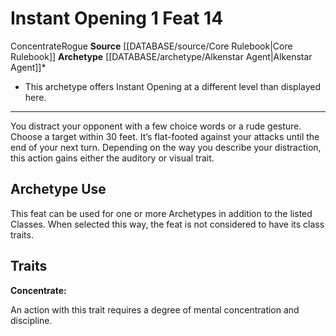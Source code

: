 ﻿---
actions: '[one-action]'
feat: Instant Opening
id: '588'
level: '14'
name: Instant Opening
rarity: Common
source: '[[DATABASE/source/Core Rulebook|Core Rulebook]]'
trait:
- '[[DATABASE/trait/Concentrate|Concentrate]]'
- '[[DATABASE/trait/Rogue|Rogue]]'
type: Feat

---
# Instant Opening <span class="action-icon">1</span> <span class="item-type">Feat 14</span>

<span class="item-trait">Concentrate</span><span class="item-trait">Rogue</span>
**Source** [[DATABASE/source/Core Rulebook|Core Rulebook]] 
**Archetype** [[DATABASE/archetype/Alkenstar Agent|Alkenstar Agent]]*
* This archetype offers Instant Opening at a different level than displayed here.

---
You distract your opponent with a few choice words or a rude gesture. Choose a target within 30 feet. It’s flat-footed against your attacks until the end of your next turn. Depending on the way you describe your distraction, this action gains either the auditory or visual trait.

## Archetype Use

This feat can be used for one or more Archetypes in addition to the listed Classes. When selected this way, the feat is not considered to have its class traits.

## Traits

**Concentrate:**

An action with this trait requires a degree of mental concentration and discipline.